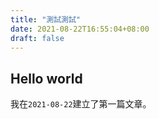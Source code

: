 ```yaml
---
title: "測試測試"
date: 2021-08-22T16:55:04+08:00
draft: false
---
```

## Hello world

我在`2021-08-22`建立了第一篇文章。

